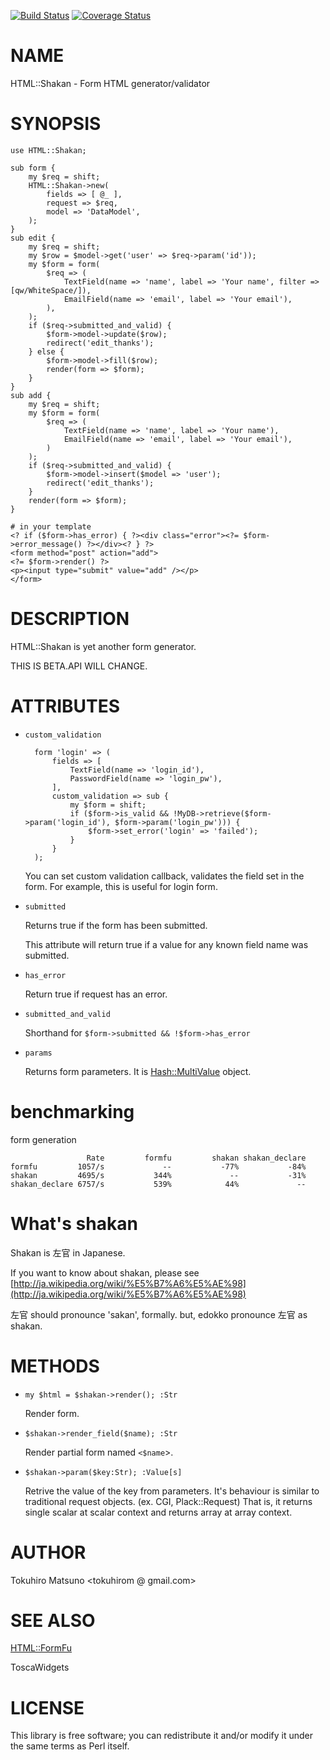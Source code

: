 [![Build Status](https://travis-ci.org/Songmu/html-shakan.png?branch=master)](https://travis-ci.org/Songmu/html-shakan) [![Coverage Status](https://coveralls.io/repos/Songmu/html-shakan/badge.png?branch=master)](https://coveralls.io/r/Songmu/html-shakan?branch=master)
# NAME

HTML::Shakan - Form HTML generator/validator

# SYNOPSIS

    use HTML::Shakan;

    sub form {
        my $req = shift;
        HTML::Shakan->new(
            fields => [ @_ ],
            request => $req,
            model => 'DataModel',
        );
    }
    sub edit {
        my $req = shift;
        my $row = $model->get('user' => $req->param('id'));
        my $form = form(
            $req => (
                TextField(name => 'name', label => 'Your name', filter => [qw/WhiteSpace/]),
                EmailField(name => 'email', label => 'Your email'),
            ),
        );
        if ($req->submitted_and_valid) {
            $form->model->update($row);
            redirect('edit_thanks');
        } else {
            $form->model->fill($row);
            render(form => $form);
        }
    }
    sub add {
        my $req = shift;
        my $form = form(
            $req => (
                TextField(name => 'name', label => 'Your name'),
                EmailField(name => 'email', label => 'Your email'),
            )
        );
        if ($req->submitted_and_valid) {
            $form->model->insert($model => 'user');
            redirect('edit_thanks');
        }
        render(form => $form);
    }

    # in your template
    <? if ($form->has_error) { ?><div class="error"><?= $form->error_message() ?></div><? } ?>
    <form method="post" action="add">
    <?= $form->render() ?>
    <p><input type="submit" value="add" /></p>
    </form>

# DESCRIPTION

HTML::Shakan is yet another form generator.

THIS IS BETA.API WILL CHANGE.

# ATTRIBUTES

- `custom_validation`

        form 'login' => (
            fields => [
                TextField(name => 'login_id'),
                PasswordField(name => 'login_pw'),
            ],
            custom_validation => sub {
                my $form = shift;
                if ($form->is_valid && !MyDB->retrieve($form->param('login_id'), $form->param('login_pw'))) {
                    $form->set_error('login' => 'failed');
                }
            }
        );

    You can set custom validation callback, validates the field set in the form. For example, this is useful for login form.

- `submitted`

    Returns true if the form has been submitted.

    This attribute will return true if a value for any known field name was submitted.

- `has_error`

    Return true if request has an error.

- `submitted_and_valid`

    Shorthand for `$form->submitted && !$form->has_error`

- `params`

    Returns form parameters. It is [Hash::MultiValue](http://search.cpan.org/perldoc?Hash::MultiValue) object.

# benchmarking

form generation

                     Rate         formfu         shakan shakan_declare
    formfu         1057/s             --           -77%           -84%
    shakan         4695/s           344%             --           -31%
    shakan_declare 6757/s           539%            44%             --

# What's shakan

Shakan is 左官 in Japanese.

If you want to know about shakan, please see [http://ja.wikipedia.org/wiki/%E5%B7%A6%E5%AE%98](http://ja.wikipedia.org/wiki/%E5%B7%A6%E5%AE%98)

左官 should pronounce 'sakan', formally. but, edokko pronounce 左官 as shakan.

# METHODS

- `my $html = $shakan->render(); :Str`

    Render form.

- `$shakan->render_field($name); :Str`

    Render partial form named `<$name`\>.

- `$shakan->param($key:Str); :Value[s]`

    Retrive the value of the key from parameters. It's behaviour is similar to traditional request objects. (ex. CGI, Plack::Request)
    That is, it returns single scalar at scalar context and returns array at array context.

# AUTHOR

Tokuhiro Matsuno <tokuhirom  @ gmail.com>

# SEE ALSO

[HTML::FormFu](http://search.cpan.org/perldoc?HTML::FormFu)

ToscaWidgets

# LICENSE

This library is free software; you can redistribute it and/or modify
it under the same terms as Perl itself.
